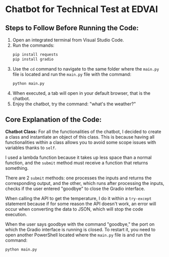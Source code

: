 # Chatbot for Technical Test at EDVAI

## Steps to Follow Before Running the Code:

1. Open an integrated terminal from Visual Studio Code.
2. Run the commands:
    ```sh
    pip install requests
    pip install gradio
    ```
3. Use the `cd` command to navigate to the same folder where the `main.py` file is located and run the `main.py` file with the command:
    ```sh
    python main.py
    ```
4. When executed, a tab will open in your default browser, that is the chatbot.
5. Enjoy the chatbot, try the command: "what's the weather?"

## Core Explanation of the Code:

**Chatbot Class:** For all the functionalities of the chatbot, I decided to create a class and instantiate an object of this class. This is because having all functionalities within a class allows you to avoid some scope issues with variables thanks to `self`.

I used a lambda function because it takes up less space than a normal function, and the `submit` method must receive a function that returns something.

There are 2 `submit` methods: one processes the inputs and returns the corresponding output, and the other, which runs after processing the inputs, checks if the user entered "goodbye" to close the Gradio interface.

When calling the API to get the temperature, I do it within a `try-except` statement because if for some reason the API doesn't work, an error will occur when converting the data to JSON, which will stop the code execution.

When the user says goodbye with the command "goodbye," the port on which the Gradio interface is running is closed. To restart it, you need to open another PowerShell located where the `main.py` file is and run the command:
```sh
python main.py
